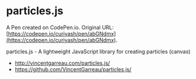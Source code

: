 # particles.js

A Pen created on CodePen.io. Original URL: [https://codepen.io/curiyash/pen/abGNdmx](https://codepen.io/curiyash/pen/abGNdmx).

particles.js - A lightweight JavaScript library for creating particles (canvas)

- http://vincentgarreau.com/particles.js/
- https://github.com/VincentGarreau/particles.js/